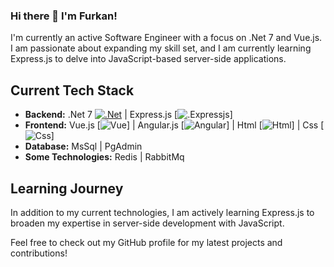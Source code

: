 ### Hi there 👋 I'm Furkan!

I'm currently an active Software Engineer with a focus on .Net 7 and Vue.js. I am passionate about expanding my skill set, and I am currently learning Express.js to delve into JavaScript-based server-side applications.

## Current Tech Stack

- **Backend:** .Net 7 [![.Net](https://img.shields.io/badge/.Net-7-blue)](https://dotnet.microsoft.com/) | Express.js [![.Expressjs](https://img.shields.io/badge/.Express-Js-blue)]
- **Frontend:** Vue.js [![Vue](https://img.shields.io/badge/Vue-Js-green)] | Angular.js [![Angular](https://img.shields.io/badge/Angular-Js-red)] | Html [![Html](https://img.shields.io/badge/Html-orange)] | Css [![Css](https://img.shields.io/badge/css-blue)] 
- **Database:** MsSql | PgAdmin
- **Some Technologies:** Redis | RabbitMq


## Learning Journey

In addition to my current technologies, I am actively learning Express.js to broaden my expertise in server-side development with JavaScript.

Feel free to check out my GitHub profile for my latest projects and contributions!

<!--
**saruhansenturk/saruhansenturk** is a ✨ _special_ ✨ repository because its `README.md` (this file) appears on your GitHub profile.

Here are some ideas to get you started:

- 🔭 I’m currently working on ...
- 🌱 I’m currently learning ...
- 👯 I’m looking to collaborate on ...
- 🤔 I’m looking for help with ...
- 💬 Ask me about ...
- 📫 How to reach me: ...
- 😄 Pronouns: ...
- ⚡ Fun fact: ...
-->
